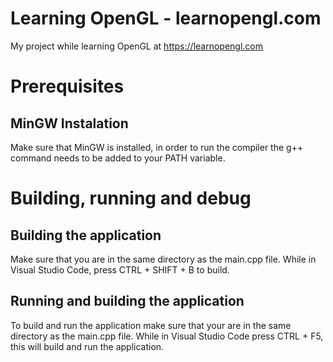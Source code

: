 # Learning OpenGL - learnopengl.com
My project while learning OpenGL at https://learnopengl.com

# Prerequisites
## MinGW Instalation
Make sure that MinGW is installed, in order to run the compiler the g++ command needs to be added to your PATH variable.

# Building, running and debug
## Building the application
Make sure that you are in the same directory as the main.cpp file. While in Visual Studio Code, press CTRL + SHIFT + B to build.

## Running and building the application
To build and run the application make sure that your are in the same directory as the main.cpp file. While in Visual Studio Code press CTRL + F5, this will build and run the application.